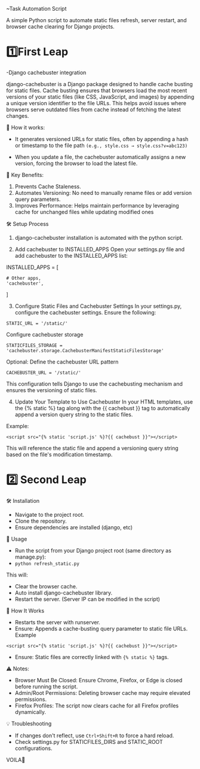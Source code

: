 ~Task Automation Script

A simple Python script to automate static files refresh, server restart, and browser cache clearing for Django projects.

# 1️⃣First Leap
-Django cachebuster integration

django-cachebuster is a Django package designed to handle cache busting for static files. Cache busting ensures that browsers load the most recent versions of your static files (like CSS, JavaScript, and images) by appending a unique version identifier to the file URLs. This helps avoid issues where browsers serve outdated files from cache instead of fetching the latest changes.

🚀 How it works:
- It generates versioned URLs for static files, often by appending a hash or timestamp to the file path
`(e.g., style.css → style.css?v=abc123)`

- When you update a file, the cachebuster automatically assigns a new version, forcing the browser to load the latest file.

🚀 Key Benefits:
1. Prevents Cache Staleness.
2. Automates Versioning: No need to manually rename files or add version query parameters.
3. Improves Performance: Helps maintain performance by leveraging cache for unchanged files while updating modified ones

🛠️ Setup Process 
1. django-cachebuster installation is automated with the python script.

2. Add cachebuster to INSTALLED_APPS
Open your settings.py file and add cachebuster to the INSTALLED_APPS list:

INSTALLED_APPS = [

    # Other apps,
    'cachebuster',
    
]

3. Configure Static Files and Cachebuster Settings
In your settings.py, configure the cachebuster settings. Ensure the following:

`STATIC_URL = '/static/'`

Configure cachebuster storage

`STATICFILES_STORAGE = 'cachebuster.storage.CachebusterManifestStaticFilesStorage'`

Optional: Define the cachebuster URL pattern

`CACHEBUSTER_URL = '/static/'`

This configuration tells Django to use the cachebusting mechanism and ensures the versioning of static files.

4. Update Your Template to Use Cachebuster
In your HTML templates, use the {% static %} tag along with the {{ cachebust }} tag to automatically append a version query string to the static files.

Example:

`<script src="{% static 'script.js' %}?{{ cachebust }}"></script>`

This will reference the static file and append a versioning query string based on the file's modification timestamp.

# 2️⃣ Second Leap

🛠️ Installation
- Navigate to the project root.
- Clone the repository.
- Ensure dependencies are installed (django, etc)

🚀 Usage
- Run the script from your Django project root (same directory as manage.py):
- `python refresh_static.py`

This will:
- Clear the browser cache.
- Auto install django-cachebuster library.
- Restart the server. (Server IP can be modified in the script)

🧠 How It Works
- Restarts the server with runserver.
- Ensure: Appends a cache-busting query parameter to static file URLs.
Example

`<script src="{% static 'script.js' %}?{{ cachebust }}"></script>`
- Ensure: Static files are correctly linked with `{% static %}` tags.

⚠️ Notes:
- Browser Must Be Closed: Ensure Chrome, Firefox, or Edge is closed before running the script.
- Admin/Root Permissions: Deleting browser cache may require elevated permissions.
- Firefox Profiles: The script now clears cache for all Firefox profiles dynamically.

💡 Troubleshooting
- If changes don't reflect, use `Ctrl+Shift+R` to force a hard reload.
- Check settings.py for STATICFILES_DIRS and STATIC_ROOT configurations.

VOILA🥂

